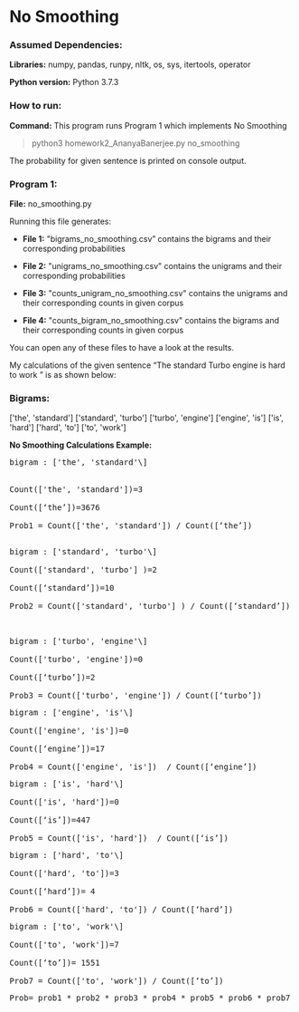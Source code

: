 # No Smoothing

### Assumed Dependencies:

**Libraries:** numpy, pandas, runpy, nltk, os, sys, itertools, operator

**Python version:** Python 3.7.3

### How to run:

**Command:** This program runs Program 1 which implements No Smoothing

> python3 homework2_AnanyaBanerjee.py no_smoothing

The probability for given sentence is printed on console output.

### Program 1:

**File:** no_smoothing.py

Running this file generates: 

- **File 1:** "bigrams_no_smoothing.csv” contains the bigrams and their corresponding probabilities

- **File 2:** "unigrams_no_smoothing.csv" contains the unigrams and their corresponding probabilities

- **File 3:** "counts_unigram_no_smoothing.csv" contains the unigrams and their corresponding counts in given corpus

- **File 4:** "counts_bigram_no_smoothing.csv" contains the bigrams and their corresponding counts in given corpus

You can open any of these files to have a look at the results.

My calculations of the given sentence “The standard Turbo engine is hard to work ” is as shown below:

### Bigrams:

['the', 'standard']
 ['standard', 'turbo']
 ['turbo', 'engine']
 ['engine', 'is']
 ['is', 'hard']
 ['hard', 'to']
 ['to', 'work']


**No Smoothing Calculations Example:**

<pre>
bigram : ['the', 'standard'\]


Count(['the', 'standard'])=3

Count([‘the’])=3676

Prob1 = Count(['the', 'standard']) / Count([‘the’])

</pre>         

<pre>
bigram : ['standard', 'turbo'\] 

Count(['standard', 'turbo'] )=2

Count([‘standard’])=10

Prob2 = Count(['standard', 'turbo'] ) / Count([‘standard’]) 

           
</pre>


<pre>
bigram : ['turbo', 'engine'\]  

Count(['turbo', 'engine'])=0

Count([‘turbo’])=2

Prob3 = Count(['turbo', 'engine']) / Count([‘turbo’]) 
</pre>         

<pre>
bigram : ['engine', 'is'\]

Count(['engine', 'is'])=0

Count([‘engine’])=17

Prob4 = Count(['engine', 'is'])  / Count([‘engine’]) 
</pre>

<pre>
bigram : ['is', 'hard'\] 

Count(['is', 'hard'])=0

Count([‘is’])=447

Prob5 = Count(['is', 'hard'])  / Count([‘is’]) 
</pre>
           



<pre>
bigram : ['hard', 'to'\]

Count(['hard', 'to'])=3

Count([‘hard’])= 4

Prob6 = Count(['hard', 'to']) / Count([‘hard’]) 
</pre>
          

<pre>
bigram : ['to', 'work'\] 

Count(['to', 'work'])=7

Count([‘to’])= 1551

Prob7 = Count(['to', 'work']) / Count([‘to’])
</pre>
          


<pre>
Prob= prob1 * prob2 * prob3 * prob4 * prob5 * prob6 * prob7
</pre>


